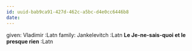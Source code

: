 ```yaml
---
id: uuid-bab9ca91-427d-462c-a5bc-d4e0cc6446b8
date: 
---
```


given: Vladimir :Latn
family: Jankelevitch :Latn
**Le Je-ne-sais-quoi et le presque rien** :Latn